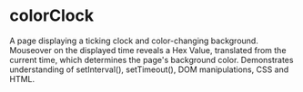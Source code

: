 # colorClock
A page displaying a ticking clock and color-changing background. Mouseover on the displayed time reveals a Hex Value, translated from the current time, which determines the page's background color. Demonstrates understanding of setInterval(), setTimeout(), DOM manipulations, CSS and HTML.

